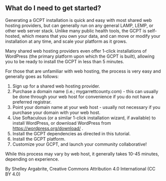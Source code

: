 ## What do I need to get started?

Generating a GCPT installation is quick and easy with most shared web hosting
providers, but can generally run on any general LAMP, LEMP, or other web server
stack. Unlike many public health tools, the GCPT is self-hosted, which means that
you own your data, and can move or modify your installation at any time, and scale
your platform as it grows.

Many shared web hosting providers even offer 1-click installations of WordPress
(the primary platform upon which the GCPT is built), allowing you to be ready to
install the GCPT in less than 5 minutes.

For those that are unfamiliar with web hosting, the process is very easy and
generally goes as follows:

1. Sign up for a shared web hosting provider.
2. Purchase a domain name (i.e.; mygarrettcounty.com) - this can usually be
done through your web host for convenience if you do not have a preferred
registrar.
3. Point your domain name at your web host - usually not necessary if you
purchase your domain with your web host.
4. Use Softaculous (or a similar 1-click installation wizard, if available) to install
WordPress, or download WordPress from https://wordpress.org/download/ .
5. Install the GCPT dependencies as directed in this tutorial.
6. Install the GCPT platform.
7. Customize your GCPT, and launch your community collaborative!

While this process may vary by web host, it generally takes 10-45 minutes,
depending on experience.

By Shelley Argabrite, Creative Commons Attribution 4.0 International (CC BY 4.0)
